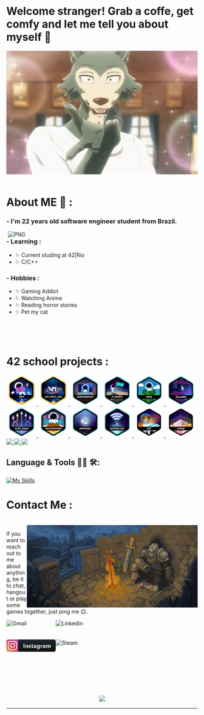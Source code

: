 # Welcome stranger! Grab a coffe, get comfy and let me tell you about myself 🐺

<div align="center">
<img hight="300" width="700" alt="GIF" align="center" src="https://github.com/Guga-melo/Guga-melo/blob/main/assets/beastars-legosi.gif">
</div>

</br>


# About ME 💬 :

### - I'm 22 years old software engineer student from Brazil.

<img hight="400" width="500" alt="PNG" align="right" src="https://cdn.discordapp.com/attachments/693214606960885834/1010271075176820776/on_my_puter.png">

### - Learning :
- ✨ Current studing at 42|Rio
- ✨ C/C++

### - Hobbies : 
- ✨ Gaming Addict
- ✨ Watching Anime
- ✨ Reading horror stories
- ✨ Pet my cat

</br>
</br>
</br>

# 42 school projects :
<a href="https://github.com/Guga-melo/libft_42">
<img height="80px" src="./42_badges/libftm.png" />
</a>
<a href="https://github.com/Guga-melo/get_next_line_42">
<img height="80px" src="./42_badges/get_next_linem.png" />
</a>
<a href="https://github.com/Guga-melo/Born2beRoot_42">
<img height="80px" src="./42_badges/born2beroote.png" />
</a>
<a href="https://github.com/Guga-melo/ft_printf_42">
<img height="80px" src="./42_badges/ft_printfe.png" />
</a>
<a href="https://github.com/Guga-melo/pipex_42">
<img height="80px" src="./42_badges/pipexe.png" />
</a>
<a href="https://github.com/Guga-melo/so_long_42">
<img height="80px" src="./42_badges/so_longe.png" />
</a>
<a href="https://github.com/Guga-melo/push_swap_42">
<img height="80px" src="./42_badges/push_swape.png" />
</a>
<a href="https://github.com/Guga-melo/philosophers_42">
<img height="80px" src="./42_badges/philosopherse.png" />
</a>
<a href="https://github.com/Guga-melo/minishell_42">
<img height="80px" src="./42_badges/minishelle.png" />
</a>
<a href="https://github.com/Guga-melo">
<img height="80px" src="./42_badges/netpracticee.png" />
</a>
<a href="https://github.com/Guga-melo">
<img height="80px" src="./42_badges/cppn.png" />
</a>
<a href="https://github.com/Guga-melo">
<img height="80px" src="./42_badges/cub3dn.png" />
</a>
<a href="https://github.com/Guga-melo">
<img height="80px" src="./src/42_badges/cppe.png" />
</a>
<a href="https://github.com/Guga-melo">
<img height="80px" src="./src/42_badges/inceptione.png" />
</a>
<a href="https://github.com/Guga-melo">
<img height="80px" src="./src/42_badges/webservn.png" />
</a>

## Language & Tools 👨‍💻 🛠:
[![My Skills](https://skillicons.dev/icons?i=c,cpp,bash,git,github,cpp,python,js)](https://skillicons.dev)
<br>


# Contact Me :

<p>
 </br>


<img hight="320" width="450" align="right" alt="GIF" src="https://github.com/Guga-melo/Guga-melo/blob/main/assets/Warm%20and%20cozy%20bonfire.gif">


If you want to reach out to me about anything, be it to chat, hangout or play some games together, just ping me 😉.

<a href="mailto:gustavosoaresgsaf@gmail.com">
 <img align="left" alt="Gmail" width="130" hight="100" src="https://github.com/Xx-Ashutosh-xX/Xx-Ashutosh-xX/blob/master/assets/icons/gmail.png" />
</a>
<a href="https://www.linkedin.com/in/gustavo-soares-944294240/">
  <img align="left" alt="Linkedin" width="150" hight="100" src="https://github.com/Xx-Ashutosh-xX/Xx-Ashutosh-xX/blob/master/assets/icons/linkedin.png" />
</br>
</br>
</br>
</a>
<a href="https://www.instagram.com/gustavo_gsaf/">
  <img align="left" alt="Instagram" width="130" hight="100" src="https://github.com/Guga-melo/Guga-melo/blob/main/assets/instagram%403x.png" />
</a>
<a href="https://steamcommunity.com/profiles/76561198386234928/">
  <img align="left" alt="Steam" width="130" hight="100" src="https://github.com/Xx-Ashutosh-xX/Xx-Ashutosh-xX/blob/master/assets/icons/steam.png" />
</a>
 </p>
 

</br>
</br>
</br>
</br>
</br>
</br>
</br>



<p align="center" >  
  <a href="https://github.com/Guga-melo/github-readme-stats"> 
<img  src="https://github-readme-stats.vercel.app/api?username=Guga-melo&&show_icons=true&theme=radical"/>
  </a>
  </p>

*************
